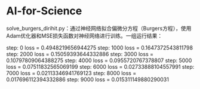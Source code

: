# AI-for-Science

solve_burgers_dirihit.py：通过神经网络拟合偏微分方程（Burgers方程），使用Adam优化器和MSE损失函数对神经网络进行训练。一组运行结果：

step: 0  loss = 0.4948219656944275
step: 1000  loss = 0.1647372543811798
step: 2000  loss = 0.15059393644332886
step: 3000  loss = 0.10797809064388275
step: 4000  loss = 0.0955720767378807
step: 5000  loss = 0.07511832565069199
step: 6000  loss = 0.02733888104557991
step: 7000  loss = 0.02113346941769123
step: 8000  loss = 0.017696112394332886
step: 9000  loss = 0.015311149880290031
